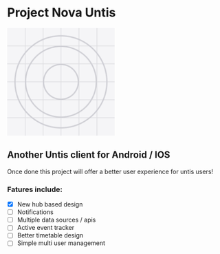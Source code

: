 # Project Nova Untis

<img src="/assets/icon.png" alt="drawing" width="250"/>

## Another Untis client for Android / IOS
Once done this project will offer a better user experience for untis users!

### Fatures include:

- [X] New hub based design
- [ ] Notifications
- [ ] Multiple data sources / apis
- [ ] Active event tracker
- [ ] Better timetable design
- [ ] Simple multi user management

